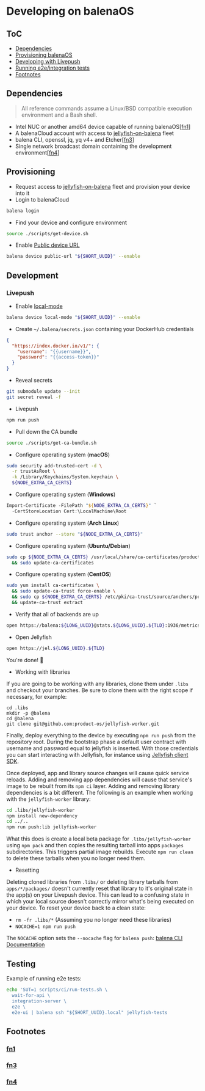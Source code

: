 # Developing on balenaOS

## ToC
* [Dependencies](#dependencies)
* [Provisioning balenaOS](#provisioning)
* [Developing with Livepush](#development)
* [Running e2e/integration tests](#testing)
* [Footnotes](#footnotes)

## Dependencies
> All reference commands assume a Linux/BSD compatible execution environment and a Bash shell.

* Intel NUC or another amd64 device capable of running balenaOS[[fn1](#fn1)]
* A balenaCloud account with access to [jellyfish-on-balena] fleet
* balena CLI, openssl, jq, yq v4+ and Etcher[[fn3](#fn3)]
* Single network broadcast domain containing the development environment[[fn4](#fn4)]

## Provisioning
* Request access to [jellyfish-on-balena] fleet and provision your device into it
* Login to balenaCloud

```sh
balena login
```

* Find your device and configure environment

```sh
source ./scripts/get-device.sh
```

* Enable [Public device URL]

```sh
balena device public-url "${SHORT_UUID}" --enable
```

## Development

### Livepush
* Enable [local-mode]

```sh
balena device local-mode "${SHORT_UUID}" --enable
```

* Create `~/.balena/secrets.json` containing your DockerHub credentials

```json
{
  "https://index.docker.io/v1/": {
    "username": "{{username}}",
    "password": "{{access-token}}"
  }
}
```

* Reveal secrets

```sh
git submodule update --init
git secret reveal -f
```

* Livepush

```sh
npm run push
```

* Pull down the CA bundle

```sh
source ./scripts/get-ca-bundle.sh
```

* Configure operating system (**macOS**)

```sh
sudo security add-trusted-cert -d \
  -r trustAsRoot \
  -k /Library/Keychains/System.keychain \
  ${NODE_EXTRA_CA_CERTS}
```

* Configure operating system (**Windows**)

```PowerShell
Import-Certificate -FilePath "${NODE_EXTRA_CA_CERTS}" `
  -CertStoreLocation Cert:\LocalMachine\Root
```

* Configure operating system (**Arch Linux**)

```sh
sudo trust anchor --store "${NODE_EXTRA_CA_CERTS}"
```

* Configure operating system (**Ubuntu/Debian**)

```sh
sudo cp ${NODE_EXTRA_CA_CERTS} /usr/local/share/ca-certificates/productOS.pem \
  && sudo update-ca-certificates
```

* Configure operating system (**CentOS**)

```sh
sudo yum install ca-certificates \
  && sudo update-ca-trust force-enable \
  && sudo cp ${NODE_EXTRA_CA_CERTS} /etc/pki/ca-trust/source/anchors/productOS.pem \
  && update-ca-trust extract
```

* Verify that all of backends are up

```sh
open https://balena:${LONG_UUID}@stats.${LONG_UUID}.${TLD}:1936/metrics
```

* Open Jellyfish

```sh
open https://jel.${LONG_UUID}.${TLD}
```

You're done! 🎉

* Working with libraries

If you are going to be working with any libraries, clone them under `.libs` and checkout your branches.
Be sure to clone them with the right scope if necessary, for example:
```
cd .libs
mkdir -p @balena
cd @balena
git clone git@github.com:product-os/jellyfish-worker.git
```

Finally, deploy everything to the device by executing `npm run push` from the repository root.
During the bootstrap phase a default user contract with username and password equal to jellyfish is inserted.
With those credentials you can start interacting with Jellyfish, for instance using [Jellyfish client SDK](https://github.com/product-os/jellyfish-client-sdk).

Once deployed, app and library source changes will cause quick service reloads. Adding and removing
app dependencies will cause that service's image to be rebuilt from its `npm ci` layer. Adding and
removing library dependencies is a bit different. The following is an example when working with the
`jellyfish-worker` library:

```sh
cd .libs/jellyfish-worker
npm install new-dependency
cd ../..
npm run push:lib jellyfish-worker
```

What this does is create a local beta package for `.libs/jellyfish-worker` using `npm pack` and then
copies the resulting tarball into apps `packages` subdirectories. This triggers partial image rebuilds.
Execute `npm run clean` to delete these tarballs when you no longer need them.

* Resetting

Deleting cloned libraries from `.libs/` or deleting library tarballs from `apps/*/packages/` doesn't currently
reset that library to it's original state in the app(s) on your Livepush device. This can lead to a confusing
state in which your local source doesn't correctly mirror what's being executed on your device. To reset your
device back to a clean state:
- `rm -fr .libs/*` (Assuming you no longer need these libraries)
- `NOCACHE=1 npm run push`

The `NOCACHE` option sets the `--nocache` flag for `balena push`: [balena CLI Documentation](https://www.balena.io/docs/reference/balena-cli/#-c---nocache)

## Testing
Example of running e2e tests:
```sh
echo 'SUT=1 scripts/ci/run-tests.sh \
  wait-for-api \
  integration-server \
  e2e \
  e2e-ui | balena ssh "${SHORT_UUID}.local" jellyfish-tests
```

## Footnotes

### [fn1](https://github.com/balena-io/balena-on-balena/blob/master/docs/development.md#fn1)
### [fn3](https://github.com/balena-io/balena-on-balena/blob/master/docs/development.md#fn3)
### [fn4](https://github.com/balena-io/balena-on-balena/blob/master/docs/development.md#fn4)

[documentation]: https://www.balena.io/docs/learn/welcome/introduction/
[jellyfish-on-balena]: https://dashboard.balena-cloud.com/fleets/1842831/summary
[Public device URL]: https://www.balena.io/docs/learn/develop/runtime/#public-device-urls
[local-mode]: https://www.balena.io/docs/learn/develop/local-mode/
